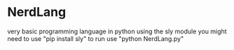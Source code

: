 # NerdLang
very basic programming language in python using the sly module
you might need to use "pip install sly"
to run use "python NerdLang.py"

